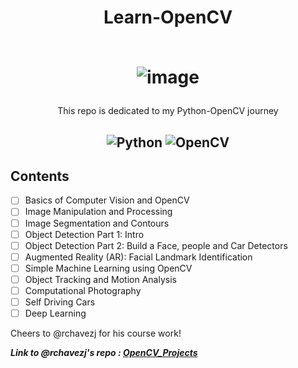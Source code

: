 <h1 align="center">Learn-OpenCV<br><br>

![image](https://user-images.githubusercontent.com/54891285/120129724-155b3280-c1e2-11eb-8202-0133c7c4153e.png)


</h1>

<p align='center'> This repo is dedicated to my Python-OpenCV journey </p>

<h2 align="center">
  
  ![Python](https://img.shields.io/badge/-Python-333333?style=flat-square&logo=Python)
  ![OpenCV](https://img.shields.io/badge/-OpenCV-333333?style=flat-square&logo=OpenCV)
  <!-- ![TensorFlow](https://img.shields.io/badge/-TensorFlow-333333?style=flat&logo=Tensorflow) -->
</h2>
  
  
## Contents
- [ ] Basics of Computer Vision and OpenCV
- [ ] Image Manipulation and Processing
- [ ] Image Segmentation and Contours
- [ ] Object Detection Part 1: Intro
- [ ] Object Detection Part 2: Build a Face, people and Car Detectors
- [ ] Augmented Reality (AR): Facial Landmark Identification
- [ ] Simple Machine Learning using OpenCV
- [ ] Object Tracking and Motion Analysis
- [ ] Computational Photography
- [ ] Self Driving Cars
- [ ] Deep Learning

Cheers to @rchavezj for his course work!

_**Link to @rchavezj's repo : <a href="https://github.com/rchavezj/OpenCV_Projects">OpenCV_Projects</a>**_
